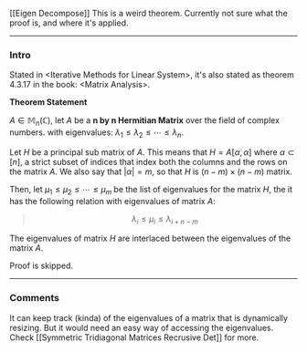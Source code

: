 [[Eigen Decompose]]
This is a weird theorem. Currently not sure what the proof is, and where it's applied. 

---
### **Intro**

Stated in \<Iterative Methods for Linear System\>, it's also stated as theorem 4.3.17 in the book: \<Matrix Analysis\>. 

**Theorem Statement**

$A\in \mathbb{M}_n(\mathbb{C})$, let $A$ be a **n by n Hermitian Matrix** over the field of complex numbers. with eigenvalues: $\lambda_1 \le \lambda_2 \le \cdots \le \lambda_n$. 

Let $H$ be a principal sub matrix of $A$. This means that $H = A[\alpha, \alpha]$ where $\alpha \subset [n]$, a strict subset of indices that index both the columns and the rows on the matrix $A$. We also say that $|\alpha| = m$, so that $H$ is $(n - m)\times (n - m)$ matrix. 

Then, let $\mu_1 \le \mu_2 \le \cdots \le \mu_m$ be the list of eigenvalues for the matrix $H$, the it has the following relation with eigenvalues of matrix $A$: 

> $$
> \lambda_i \le \mu_i \le \lambda_{i + n -m}
> $$

The eigenvalues of matrix $H$ are interlaced between the eigenvalues of the matrix $A$. 


Proof is skipped. 

---
### **Comments**

It can keep track (kinda) of the eigenvalues of a matrix that is dynamically resizing. But it would need an easy way of accessing the eigenvalues. Check [[Symmetric Tridiagonal Matrices Recrusive Det]] for more. 
